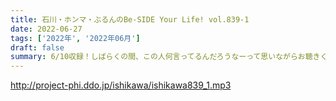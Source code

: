 ```yaml
---
title: 石川・ホンマ・ぶるんのBe-SIDE Your Life! vol.839-1
date: 2022-06-27
tags: ['2022年', '2022年06月']
draft: false
summary: 6/10収録！しばらくの間、この人何言ってるんだろうなーって思いながらお聴きください！…って、いつも通りですね。
---
```


http://project-phi.ddo.jp/ishikawa/ishikawa839_1.mp3
